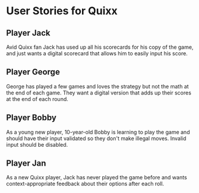 # User Stories for Quixx
## Player Jack
Avid Quixx fan Jack has used up all his scorecards for his copy of the game, and just wants a digital scorecard that allows him to easily input his score.

## Player George
George has played a few games and loves the strategy but not the math at the end of each game. They want a digital version that adds up their scores at the end of each round.

## Player Bobby
As a young new player, 10-year-old Bobby is learning to play the game and should have their input validated so they don't make illegal moves. Invalid input should be disabled.

## Player Jan
As a new Quixx player, Jack has never played the game before and wants context-appropriate feedback about their options after each roll.
